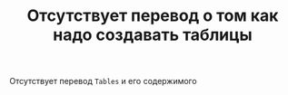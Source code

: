 ﻿---
title: "Отсутствует перевод о том как надо создавать таблицы"
se.owner.user_id: 400096
se.owner.display_name: "Danis"
se.owner.link: "https://ru.meta.stackoverflow.com/users/400096/danis"
se.link: "https://ru.meta.stackoverflow.com/questions/11245/%d0%9e%d1%82%d1%81%d1%83%d1%82%d1%81%d1%82%d0%b2%d1%83%d0%b5%d1%82-%d0%bf%d0%b5%d1%80%d0%b5%d0%b2%d0%be%d0%b4-%d0%be-%d1%82%d0%be%d0%bc-%d0%ba%d0%b0%d0%ba-%d0%bd%d0%b0%d0%b4%d0%be-%d1%81%d0%be%d0%b7%d0%b4%d0%b0%d0%b2%d0%b0%d1%82%d1%8c-%d1%82%d0%b0%d0%b1%d0%bb%d0%b8%d1%86%d1%8b"
se.question_id: 11245
se.post_type: question
---
<p>Отсутствует перевод <code>Tables</code> и его содержимого</p>
<blockquote>
<p><a href="https://i.stack.imgur.com/w4Y6T.jpg" rel="nofollow noreferrer"><img src="https://i.stack.imgur.com/w4Y6T.jpg" alt="" /></a></p>
</blockquote>
